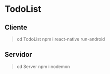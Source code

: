 # TodoList

## Cliente

> cd TodoList
> npm i
> react-native run-android

## Servidor

> cd Server
> npm i
> nodemon